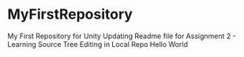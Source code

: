 # MyFirstRepository
My First Repository for Unity
Updating Readme file for Assignment 2 - Learning Source Tree
Editing in Local Repo
Hello World
